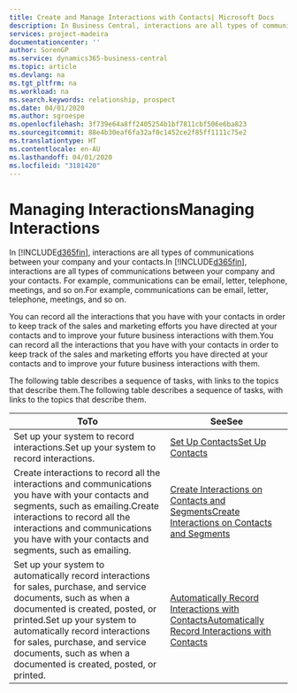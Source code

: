 ```yaml
---
title: Create and Manage Interactions with Contacts| Microsoft Docs
description: In Business Central, interactions are all types of communications between your company and your contacts. For example, communications can be email, letter, telephone, meetings, and so on.
services: project-madeira
documentationcenter: ''
author: SorenGP
ms.service: dynamics365-business-central
ms.topic: article
ms.devlang: na
ms.tgt_pltfrm: na
ms.workload: na
ms.search.keywords: relationship, prospect
ms.date: 04/01/2020
ms.author: sgroespe
ms.openlocfilehash: 3f739e64a8ff2405254b1bf7811cbf506e6ba823
ms.sourcegitcommit: 88e4b30eaf6fa32af0c1452ce2f85ff1111c75e2
ms.translationtype: HT
ms.contentlocale: en-AU
ms.lasthandoff: 04/01/2020
ms.locfileid: "3181420"
---
```

# <a name="managing-interactions"></a><span data-ttu-id="9b39b-104">Managing Interactions</span><span class="sxs-lookup"><span data-stu-id="9b39b-104">Managing Interactions</span></span>
<span data-ttu-id="9b39b-105">In [!INCLUDE[d365fin](includes/d365fin_md.md)], interactions are all types of communications between your company and your contacts.</span><span class="sxs-lookup"><span data-stu-id="9b39b-105">In [!INCLUDE[d365fin](includes/d365fin_md.md)], interactions are all types of communications between your company and your contacts.</span></span> <span data-ttu-id="9b39b-106">For example, communications can be email, letter, telephone, meetings, and so on.</span><span class="sxs-lookup"><span data-stu-id="9b39b-106">For example, communications can be email, letter, telephone, meetings, and so on.</span></span>

<span data-ttu-id="9b39b-107">You can record all the interactions that you have with your contacts in order to keep track of the sales and marketing efforts you have directed at your contacts and to improve your future business interactions with them.</span><span class="sxs-lookup"><span data-stu-id="9b39b-107">You can record all the interactions that you have with your contacts in order to keep track of the sales and marketing efforts you have directed at your contacts and to improve your future business interactions with them.</span></span>

<span data-ttu-id="9b39b-108">The following table describes a sequence of tasks, with links to the topics that describe them.</span><span class="sxs-lookup"><span data-stu-id="9b39b-108">The following table describes a sequence of tasks, with links to the topics that describe them.</span></span>

| <span data-ttu-id="9b39b-109">To</span><span class="sxs-lookup"><span data-stu-id="9b39b-109">To</span></span> | <span data-ttu-id="9b39b-110">See</span><span class="sxs-lookup"><span data-stu-id="9b39b-110">See</span></span> |
| --- | --- |
| <span data-ttu-id="9b39b-111">Set up your system to record interactions.</span><span class="sxs-lookup"><span data-stu-id="9b39b-111">Set up your system to record interactions.</span></span> |[<span data-ttu-id="9b39b-112">Set Up Contacts</span><span class="sxs-lookup"><span data-stu-id="9b39b-112">Set Up Contacts</span></span>](marketing-setup-contacts.md) |
|<span data-ttu-id="9b39b-113">Create interactions to record all the interactions and communications you have with your contacts and segments, such as emailing.</span><span class="sxs-lookup"><span data-stu-id="9b39b-113">Create interactions to record all the interactions and communications you have with your contacts and segments, such as emailing.</span></span>|[<span data-ttu-id="9b39b-114">Create Interactions on Contacts and Segments</span><span class="sxs-lookup"><span data-stu-id="9b39b-114">Create Interactions on Contacts and Segments</span></span>](marketing-how-create-interactions.md)|
|<span data-ttu-id="9b39b-115">Set up your system to automatically record interactions for sales, purchase, and service documents, such as when a documented is created, posted, or printed.</span><span class="sxs-lookup"><span data-stu-id="9b39b-115">Set up your system to automatically record interactions for sales, purchase, and service documents, such as when a documented is created, posted, or printed.</span></span>|[<span data-ttu-id="9b39b-116">Automatically Record Interactions with Contacts</span><span class="sxs-lookup"><span data-stu-id="9b39b-116">Automatically Record Interactions with Contacts</span></span>](marketing-auto-record-interactions.md)|
